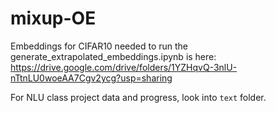 # mixup-OE

Embeddings for CIFAR10 needed to run the generate_extrapolated_embeddings.ipynb is here: https://drive.google.com/drive/folders/1YZHqvQ-3nlU-nTtnLU0woeAA7Cgv2ycg?usp=sharing

For NLU class project data and progress, look into `text` folder.

